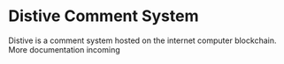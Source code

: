 # Distive Comment System
Distive is a comment system hosted on the internet computer blockchain.
More documentation incoming
